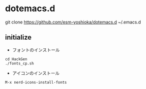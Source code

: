 # dotemacs.d

git clone https://github.com/esm-yoshioka/dotemacs.d ~/.emacs.d

## initialize
- フォントのインストール

```
cd HackGen
./fonts_cp.sh
```

- アイコンのインストール

```
M-x nerd-icons-install-fonts
```
